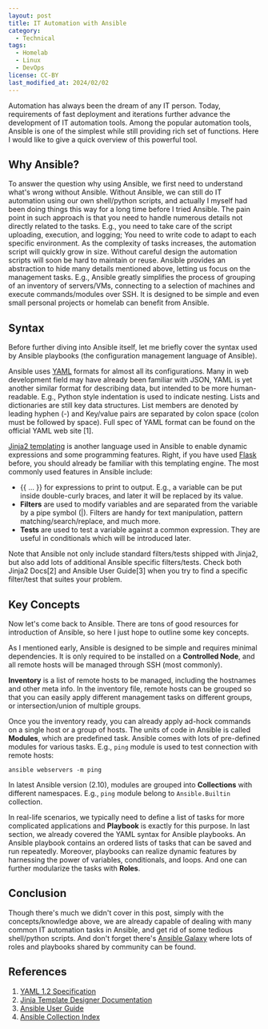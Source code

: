 ```yaml
---
layout: post
title: IT Automation with Ansible
category:
  - Technical
tags:
  - Homelab
  - Linux
  - DevOps
license: CC-BY
last_modified_at: 2024/02/02
---
```


Automation has always been the dream of any IT person. Today, requirements of fast deployment and iterations further advance the development of IT automation tools. Among the popular automation tools, Ansible is one of the simplest while still providing rich set of functions. Here I would like to give a quick overview of this powerful tool.

## Why Ansible? 

To answer the question why using Ansible, we first need to understand what's wrong without Ansible. Without Ansible, we can still do IT automation using our own shell/python scripts, and actually I myself had been doing things this way for a long time before I tried Ansible. The pain point in such approach is that you need to handle numerous details not directly related to the tasks. E.g., you need to take care of the script uploading, execution, and logging; You need to write code to adapt to each specific environment. As the complexity of tasks increases, the automation script will quickly grow in size. Without careful design the automation scripts will soon be hard to maintain or reuse. Ansible provides an abstraction to hide many details mentioned above, letting us focus on the management tasks. E.g., Ansible greatly simplifies the process of grouping of an inventory of servers/VMs, connecting to a selection of machines and execute commands/modules over SSH. It is designed to be simple and even small personal projects or homelab can benefit from Ansible.

## Syntax

Before further diving into Ansible itself, let me briefly cover the syntax used by Ansible playbooks (the configuration management language of Ansible). 

Ansible uses [YAML](https://yaml.org) formats for almost all its configurations. Many in web development field may have already been familiar with JSON, YAML is yet another similar format for describing data, but intended to be more human-readable. E.g., Python style indentation is used to indicate nesting. Lists and dictionaries are still key data structures. List members are denoted by leading hyphen (-) and Key/value pairs are separated by colon space (colon must be followed by space). Full spec of YAML format can be found on the official YAML web site [1]. 

[Jinja2 templating](https://jinja.palletsprojects.com) is another language used in Ansible to enable dynamic expressions and some programming features. Right, if you have used [Flask](https://flask.palletsprojects.com) before, you should already be familiar with this templating engine. The most commonly used features in Ansible include: 

- \{\{ ... }} for expressions to print to output. E.g., a variable can be put inside double-curly braces, and later it will be replaced by its value. 
- **Filters** are used to modify variables and are separated from the variable by a pipe symbol (\|). Filters are handy for text manipulation, pattern matching/search/replace, and much more.  
- **Tests** are used to test a variable against a common expression. They are useful in conditionals which will be introduced later. 

Note that Ansible not only include standard filters/tests shipped with Jinja2, but also add lots of additional Ansible specific filters/tests. Check both Jinja2 Docs[2] and Ansible User Guide[3] when you try to find a specific filter/test that suites your problem.

## Key Concepts

Now let's come back to Ansible. There are tons of good resources for introduction of Ansible, so here I just hope to outline some key concepts.

As I mentioned early, Ansible is designed to be simple and requires minimal dependencies. It is only required to be installed on a **Controlled Node**, and all remote hosts will be managed through SSH (most commonly).

**Inventory** is a list of remote hosts to be managed, including the hostnames and other meta info. In the inventory file, remote hosts can be grouped so that you can easily apply different management tasks on different groups, or intersection/union of multiple groups. 

Once you the inventory ready, you can already apply ad-hock commands on a single host or a group of hosts. The units of code in Ansible is called **Modules**, which are predefined task. Ansible comes with lots of pre-defined modules for various tasks. E.g., `ping` module is used to test connection with remote hosts:

```shell
ansible webservers -m ping
```

In latest Ansible version (2.10), modules are grouped into **Collections** with different namespaces. E.g., `ping` module belong to `Ansible.Builtin` collection.

In real-life scenarios, we typically need to define a list of tasks for more complicated applications and **Playbook** is exactly for this purpose. In last section, we already covered the YAML syntax for Ansible playbooks. An Ansible playbook contains an ordered lists of tasks that can be saved and run repeatedly. Moreover, playbooks can realize dynamic features by harnessing the power of variables, conditionals, and loops. And one can further modularize the tasks with **Roles**. 

## Conclusion

Though there's much we didn't cover in this post, simply with the concepts/knowledge above, we are already capable of dealing with many common IT automation tasks in Ansible, and get rid of some tedious shell/python scripts. And don't forget there's [Ansible Galaxy](https://galaxy.ansible.com) where lots of roles and playbooks shared by community can be found. 

## References

1. [YAML 1.2 Specification](https://yaml.org/spec/1.2/spec.html)
2. [Jinja Template Designer Documentation](https://jinja.palletsprojects.com/en/2.11.x/templates/)
3. [Ansible User Guide](https://docs.ansible.com/ansible/latest/user_guide/)
4. [Ansible Collection Index](https://docs.ansible.com/ansible/latest/collections/index.html)